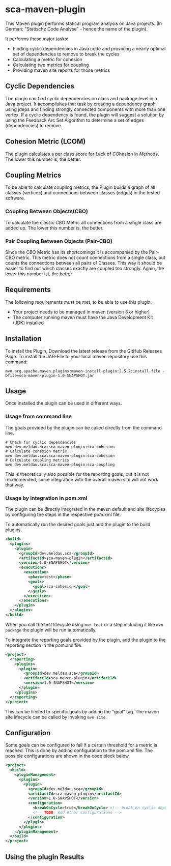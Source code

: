 # sca-maven-plugin

This Maven plugin performs statical program analysis on Java projects.
(In German: "Statische Code Analyse" - hence the name of the plugin).

It performs these major tasks:
* Finding cyclic dependencies in Java code and providing a nearly optimal set of dependencies
  to remove to break the cycles
* Calculating a metric for cohesion
* Calculating two metrics for coupling
* Providing maven site reports for those metrics

## Cyclic Dependencies
The plugin can find cyclic dependencies on class and package level in a Java project.
It accomplishes that task by creating a dependency graph using jdeps and finding strongly connected
components with more than one vertex.
If a cyclic dependency is found, the plugin will suggest a solution by using the Feedback Arc Set Algorithm
to determine a set of edges (dependencies) to remove.

## Cohesion Metric (LCOM)
The plugin calculates a per class score for *L*ack of *CO*hesion in *M*ethods.
The lower this number is, the better.

## Coupling Metrics
To be able to calculate coupling metrics, the Plugin builds a graph of all classes (vertices) and
connections between classes (edges) in the tested software.

### Coupling Between Objects(CBO)
To calculate the classic CBO Metric all connections from a single class are added up.
The lower this number is, the better.

### Pair Coupling Between Objects (Pair-CBO)
Since the CBO Metric has its shortcomings it is accompanied by the Pair-CBO metric.
This metric does not count connections from a single class, but counts the connections between
all pairs of Classes. This way it should be easier to find out which classes exactly are coupled too strongly.
Again, the lower this number ist, the better.

## Requirements
The following requirements must be met, to be able to use this plugin:
* Your project needs to be managed in maven (version 3 or higher)
* The computer running maven must have the Java Development Kit (JDK) installed

## Installation

To install the Plugin, Download the latest release from the GitHub Releases Page.
To install the JAR-File to your local maven repository use this command:
```
mvn org.apache.maven.plugins:maven-install-plugin:2.5.2:install-file -Dfile=sca-maven-plugin-1.0-SNAPSHOT.jar
```

## Usage

Once installed the plugin can be used in different ways.

### Usage from command line

The goals provided by the plugin can be called directly from the command
line.

```
# Check for cyclic dependencies
mvn dev.meldau.sca:sca-maven-plugin:sca-cohesion
# Calculate cohesion metric
mvn dev.meldau.sca:sca-maven-plugin:sca-cohesion
# Calculate coupling metrics
mvn dev.meldau.sca:sca-maven-plugin:sca-coupling
```

This is theoretically also possible for the reporting goals, but it is not
recommended, since integration with the overall maven site will not work that way. 

### Usage by integration in pom.xml
The plugin can be directly integrated in the maven default and site lifecycles
by configuring the steps in the respective pom.xml file.

To automatically run the desired goals just add the plugin to the build plugins.
```xml
<build>
  <plugins>
    <plugin>
      <groupId>dev.meldau.sca</groupId>
      <artifactId>sca-maven-plugin</artifactId>
      <version>1.0-SNAPSHOT</version>
      <executions>
        <execution>
          <phase>test</phase>
          <goals>
            <goal>sca-cohesion</goal>
          </goals>
        </execution>
      </executions>
    </plugin>
  </plugins>
</build>
```
When you call the test lifecycle using `mvn test` or a step including it like `mvn package` the plugin will be run
automatically.

To integrate the reporting goals provided by the plugin, add the plugin to
the reporting section in the pom.xml file.
```xml
<project>
  <reporting>
    <plugins>
      <plugin>
        <groupId>dev.meldau.sca</groupId>
        <artifactId>sca-maven-plugin</artifactId>
        <version>1.0-SNAPSHOT</version>
      </plugin>
    </plugins>
  </reporting>
</project>
```
This can be limited to specific goals by adding the "goal" tag. The maven site lifecycle can be called by invoking
`mvn site`.

## Configuration
Some goals can be configured to fail if a certain threshold for a metric is reached. This is done by adding
configuration to the pom.xml file. The possible configurations are shown in the code block below.

```xml
<project>
  <build>
    <pluginManagement>
      <plugins>
        <plugin>
          <groupId>dev.meldau.sca</groupId>
          <artifactId>sca-maven-plugin</artifactId>
          <version>1.0-SNAPSHOT</version>
          <configuration>
            <breakOnCycle>true</breakOnCycle> <!-- break on cyclic dependencies -->
            <!-- TODO: Add other configurations -->
          </configuration>
        </plugin>
      </plugins>
    </pluginManagement>
  </build>
</project>
```

## Using the plugin Results

